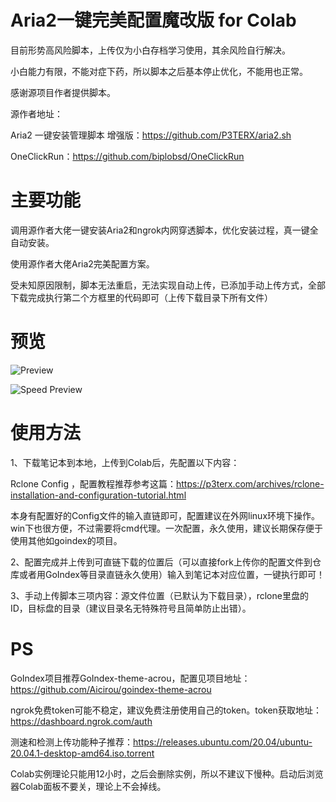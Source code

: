 # Aria2一键完美配置魔改版 for Colab

目前形势高风险脚本，上传仅为小白存档学习使用，其余风险自行解决。

小白能力有限，不能对症下药，所以脚本之后基本停止优化，不能用也正常。

感谢源项目作者提供脚本。


源作者地址：

Aria2 一键安装管理脚本 增强版：https://github.com/P3TERX/aria2.sh

OneClickRun：https://github.com/biplobsd/OneClickRun


# 主要功能

调用源作者大佬一键安装Aria2和ngrok内网穿透脚本，优化安装过程，真一键全自动安装。

使用源作者大佬Aria2完美配置方案。

受未知原因限制，脚本无法重启，无法实现自动上传，已添加手动上传方式，全部下载完成执行第二个方框里的代码即可（上传下载目录下所有文件）


# 预览

![Preview](https://github.com/hmglife/aria2-colab/raw/master/Preview.png)

![Speed Preview](https://github.com/hmglife/aria2-colab/raw/master/Speed%20Preview.png)


# 使用方法

1、下载笔记本到本地，上传到Colab后，先配置以下内容：

Rclone Config ，配置教程推荐参考这篇：https://p3terx.com/archives/rclone-installation-and-configuration-tutorial.html

本身有配置好的Config文件的输入直链即可，配置建议在外网linux环境下操作。win下也很方便，不过需要将cmd代理。一次配置，永久使用，建议长期保存便于使用其他如goindex的项目。

2、配置完成并上传到可直链下载的位置后（可以直接fork上传你的配置文件到仓库或者用GoIndex等目录直链永久使用）输入到笔记本对应位置，一键执行即可！

3、手动上传脚本三项内容：源文件位置（已默认为下载目录），rclone里盘的ID，目标盘的目录（建议目录名无特殊符号且简单防止出错）。


# PS

GoIndex项目推荐GoIndex-theme-acrou，配置见项目地址：https://github.com/Aicirou/goindex-theme-acrou

ngrok免费token可能不稳定，建议免费注册使用自己的token。token获取地址：https://dashboard.ngrok.com/auth

测速和检测上传功能种子推荐：https://releases.ubuntu.com/20.04/ubuntu-20.04.1-desktop-amd64.iso.torrent

Colab实例理论只能用12小时，之后会删除实例，所以不建议下慢种。启动后浏览器Colab面板不要关，理论上不会掉线。
